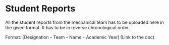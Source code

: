 # Student Reports

All the student reports from the mechanical team has to be uploaded here in the given format. It has to be in reverse chronological order.

Format: [Designation - Team - Name - Academic Year] (Link to the doc)
